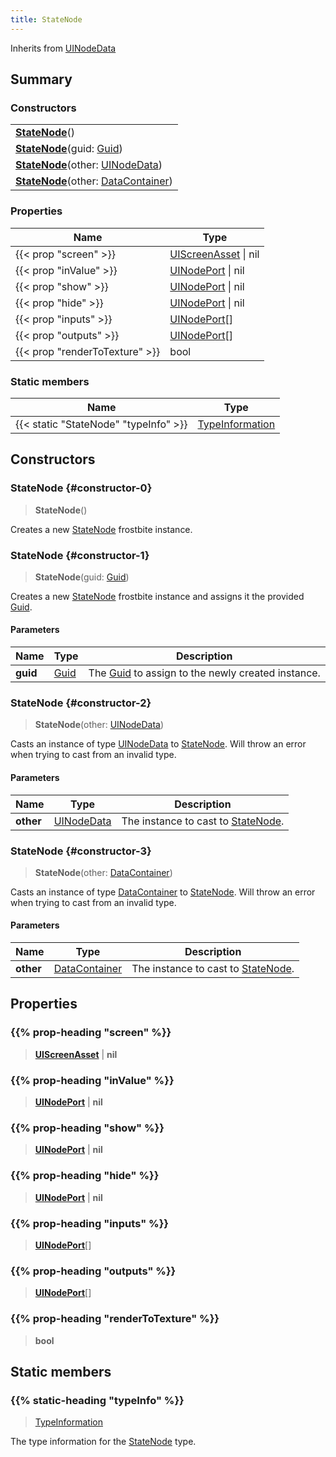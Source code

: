 ```yaml
---
title: StateNode
---
```


Inherits from 
[UINodeData](/vext/ref/fb/uinodedata)

## Summary
### Constructors
| |
| ----------- |
| **[StateNode](#constructor-0)**() |
| **[StateNode](#constructor-1)**(guid: [Guid](/vext/ref/shared/class/guid)) |
| **[StateNode](#constructor-2)**(other: [UINodeData](/vext/ref/fb/uinodedata)) |
| **[StateNode](#constructor-3)**(other: [DataContainer](/vext/ref/shared/class/datacontainer)) |

### Properties
| Name | Type |
| ---- | ---- |
| {{< prop "screen" >}} | [UIScreenAsset](/vext/ref/fb/uiscreenasset) \| nil |
| {{< prop "inValue" >}} | [UINodePort](/vext/ref/fb/uinodeport) \| nil |
| {{< prop "show" >}} | [UINodePort](/vext/ref/fb/uinodeport) \| nil |
| {{< prop "hide" >}} | [UINodePort](/vext/ref/fb/uinodeport) \| nil |
| {{< prop "inputs" >}} | [UINodePort](/vext/ref/fb/uinodeport)[] |
| {{< prop "outputs" >}} | [UINodePort](/vext/ref/fb/uinodeport)[] |
| {{< prop "renderToTexture" >}} | bool |

### Static members
| Name | Type |
| ---- | ---- |
| {{< static "StateNode" "typeInfo" >}} | [TypeInformation](/vext/ref/shared/class/typeinformation) |

## Constructors
### StateNode {#constructor-0}
> **StateNode**()

Creates a new [StateNode](/vext/ref/fb/statenode) frostbite instance.

### StateNode {#constructor-1}
> **StateNode**(guid: [Guid](/vext/ref/shared/class/guid))

Creates a new [StateNode](/vext/ref/fb/statenode) frostbite instance and assigns it the provided [Guid](/vext/ref/shared/class/guid).

#### Parameters
| Name | Type | Description |
| ---- | ---- | ----------- |
| **guid** | [Guid](/vext/ref/shared/class/guid) | The [Guid](/vext/ref/shared/class/guid) to assign to the newly created instance. |

### StateNode {#constructor-2}
> **StateNode**(other: [UINodeData](/vext/ref/fb/uinodedata))

Casts an instance of type [UINodeData](/vext/ref/fb/uinodedata) to [StateNode](/vext/ref/fb/statenode). Will throw an error when trying to cast from an invalid type.

#### Parameters
| Name | Type | Description |
| ---- | ---- | ----------- |
| **other** | [UINodeData](/vext/ref/fb/uinodedata) | The instance to cast to [StateNode](/vext/ref/fb/statenode). |

### StateNode {#constructor-3}
> **StateNode**(other: [DataContainer](/vext/ref/shared/class/datacontainer))

Casts an instance of type [DataContainer](/vext/ref/shared/class/datacontainer) to [StateNode](/vext/ref/fb/statenode). Will throw an error when trying to cast from an invalid type.

#### Parameters
| Name | Type | Description |
| ---- | ---- | ----------- |
| **other** | [DataContainer](/vext/ref/shared/class/datacontainer) | The instance to cast to [StateNode](/vext/ref/fb/statenode). |

## Properties
### {{% prop-heading "screen" %}}
> **[UIScreenAsset](/vext/ref/fb/uiscreenasset)** | **nil**

### {{% prop-heading "inValue" %}}
> **[UINodePort](/vext/ref/fb/uinodeport)** | **nil**

### {{% prop-heading "show" %}}
> **[UINodePort](/vext/ref/fb/uinodeport)** | **nil**

### {{% prop-heading "hide" %}}
> **[UINodePort](/vext/ref/fb/uinodeport)** | **nil**

### {{% prop-heading "inputs" %}}
> **[UINodePort](/vext/ref/fb/uinodeport)**[]

### {{% prop-heading "outputs" %}}
> **[UINodePort](/vext/ref/fb/uinodeport)**[]

### {{% prop-heading "renderToTexture" %}}
> **bool**

## Static members
### {{% static-heading "typeInfo" %}}
> [TypeInformation](/vext/ref/shared/class/typeinformation)

The type information for the [StateNode](/vext/ref/fb/statenode) type.

